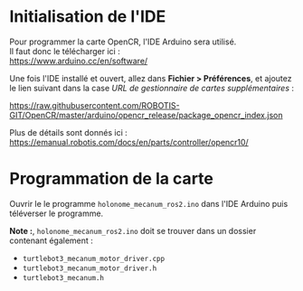 # Initialisation de l'IDE

Pour programmer la carte OpenCR, l'IDE Arduino sera utilisé.  
Il faut donc le télécharger ici :  
https://www.arduino.cc/en/software/

Une fois l'IDE installé et ouvert, allez dans **Fichier > Préférences**, et ajoutez le lien suivant dans la case *URL de gestionnaire de cartes supplémentaires* :

https://raw.githubusercontent.com/ROBOTIS-GIT/OpenCR/master/arduino/opencr_release/package_opencr_index.json

Plus de détails sont donnés ici :  
https://emanual.robotis.com/docs/en/parts/controller/opencr10/

# Programmation de la carte

Ouvrir le le programme `holonome_mecanum_ros2.ino` dans l'IDE Arduino puis téléverser le programme. 

**Note :**, `holonome_mecanum_ros2.ino` doit se trouver dans un dossier contenant également : 
- `turtlebot3_mecanum_motor_driver.cpp`
- `turtlebot3_mecanum_motor_driver.h`
- `turtlebot3_mecanum.h`